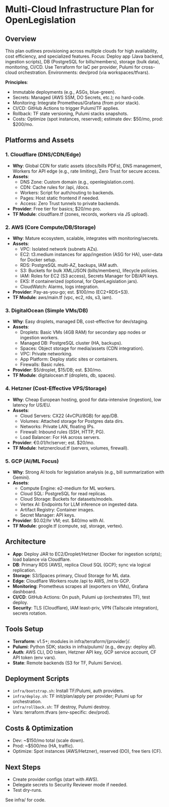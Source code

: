 # Multi-Cloud Infrastructure Plan for OpenLegislation

## Overview
This plan outlines provisioning across multiple clouds for high availability, cost efficiency, and specialized features. Focus: Deploy app (Java backend, ingestion scripts), DB (PostgreSQL for bills/members), storage (bulk data), monitoring, CI/CD. Use Terraform for IaC per provider, Pulumi for cross-cloud orchestration. Environments: dev/prod (via workspaces/tfvars).

**Principles**:
- Immutable deployments (e.g., ASGs, blue-green).
- Secrets: Managed (AWS SSM, DO Secrets, etc.); no hard-code.
- Monitoring: Integrate Prometheus/Grafana (from prior stack).
- CI/CD: GitHub Actions to trigger Pulumi/TF applies.
- Rollback: TF state versioning, Pulumi stacks snapshots.
- Costs: Optimize (spot instances, reserved); estimate dev: $50/mo, prod: $200/mo.

## Platforms and Assets
### 1. Cloudflare (DNS/CDN/Edge)
- **Why**: Global CDN for static assets (docs/bills PDFs), DNS management, Workers for API edge (e.g., rate limiting), Zero Trust for secure access.
- **Assets**:
  - DNS Zone: Custom domain (e.g., openlegislation.com).
  - CDN: Cache rules for /api, /docs.
  - Workers: Script for auth/routing to backends.
  - Pages: Host static frontend if needed.
  - Access: Zero Trust tunnels to private backends.
- **Provider**: Free tier for basics; $20/mo pro.
- **TF Module**: cloudflare.tf (zones, records, workers via JS upload).

### 2. AWS (Core Compute/DB/Storage)
- **Why**: Mature ecosystem, scalable, integrates with monitoring/secrets.
- **Assets**:
  - VPC: Isolated network (subnets AZs).
  - EC2: t3.medium instances for app/ingestion (ASG for HA), user-data for Docker setup.
  - RDS: PostgreSQL multi-AZ, backups, IAM auth.
  - S3: Buckets for bulk XML/JSON (bills/members), lifecycle policies.
  - IAM: Roles for EC2 (S3 access), Secrets Manager for DB/API keys.
  - EKS: If containerized (optional, for OpenLegislation jars).
  - CloudWatch: Alarms, logs integration.
- **Provider**: Pay-as-you-go; est. $100/mo (EC2+RDS+S3).
- **TF Module**: aws/main.tf (vpc, ec2, rds, s3, iam).

### 3. DigitalOcean (Simple VMs/DB)
- **Why**: Easy droplets, managed DB, cost-effective for dev/staging.
- **Assets**:
  - Droplets: Basic VMs (4GB RAM) for secondary app nodes or ingestion workers.
  - Managed DB: PostgreSQL cluster (HA, backups).
  - Spaces: Object storage for media/assets (CDN integration).
  - VPC: Private networking.
  - App Platform: Deploy static sites or containers.
  - Firewalls: Basic rules.
- **Provider**: $5/droplet, $15/DB; est. $30/mo.
- **TF Module**: digitalocean.tf (droplets, db, spaces).

### 4. Hetzner (Cost-Effective VPS/Storage)
- **Why**: Cheap European hosting, good for data-intensive (ingestion), low latency for US/EU.
- **Assets**:
  - Cloud Servers: CX22 (4vCPU/8GB) for app/DB.
  - Volumes: Attached storage for Postgres data dirs.
  - Networks: Private LAN, floating IPs.
  - Firewall: Inbound rules (SSH, HTTP, PG).
  - Load Balancer: For HA across servers.
- **Provider**: €0.01/hr/server; est. $20/mo.
- **TF Module**: hetznercloud.tf (servers, volumes, firewall).

### 5. GCP (AI/ML Focus)
- **Why**: Strong AI tools for legislation analysis (e.g., bill summarization with Gemini).
- **Assets**:
  - Compute Engine: e2-medium for ML workers.
  - Cloud SQL: PostgreSQL for read replicas.
  - Cloud Storage: Buckets for datasets/models.
  - Vertex AI: Endpoints for LLM inference on ingested data.
  - Artifact Registry: Container images.
  - Secret Manager: API keys.
- **Provider**: $0.02/hr VM; est. $40/mo with AI.
- **TF Module**: google.tf (compute, sql, storage, vertex).

## Architecture
- **App**: Deploy JAR to EC2/Droplet/Hetzner (Docker for ingestion scripts); load balance via Cloudflare.
- **DB**: Primary RDS (AWS), replica Cloud SQL (GCP); sync via logical replication.
- **Storage**: S3/Spaces primary, Cloud Storage for ML data.
- **Edge**: Cloudflare Workers route /api to AWS, /ml to GCP.
- **Monitoring**: Prometheus scrapes all (exporters on VMs), Grafana dashboard.
- **CI/CD**: GitHub Actions: On push, Pulumi up (orchestrates TF), test deploy.
- **Security**: TLS (Cloudflare), IAM least-priv, VPN (Tailscale integration), secrets rotation.

## Tools Setup
- **Terraform**: v1.5+; modules in infra/terraform/{provider}/.
- **Pulumi**: Python SDK; stacks in infra/pulumi/ (e.g., dev.py: deploy all).
- **Auth**: AWS CLI, DO token, Hetzner API key, GCP service account, CF API token (env vars).
- **State**: Remote backends (S3 for TF, Pulumi Service).

## Deployment Scripts
- `infra/bootstrap.sh`: Install TF/Pulumi, auth providers.
- `infra/deploy.sh`: TF init/plan/apply per provider; Pulumi up for orchestration.
- `infra/rollback.sh`: TF destroy, Pulumi destroy.
- Vars: terraform.tfvars (env-specific: dev/prod).

## Costs & Optimization
- Dev: ~$150/mo total (scale down).
- Prod: ~$500/mo (HA, traffic).
- Optimize: Spot instances (AWS/Hetzner), reserved (DO), free tiers (CF).

## Next Steps
- Create provider configs (start with AWS).
- Delegate secrets to Security Reviewer mode if needed.
- Test dry-runs.

See infra/ for code.